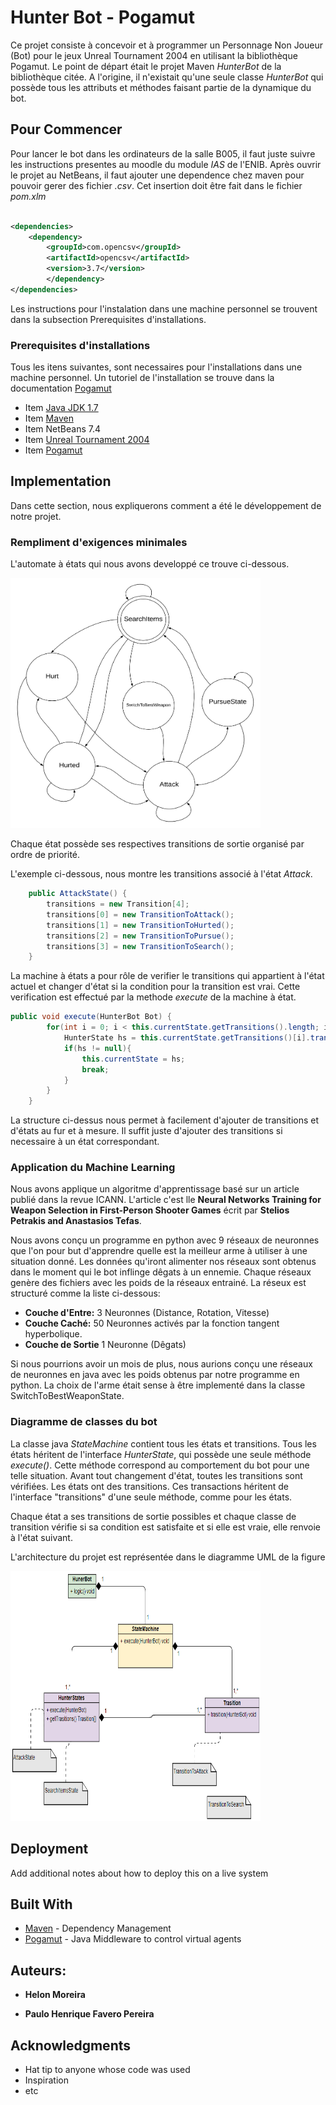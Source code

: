 # Hunter Bot - Pogamut

Ce projet consiste à concevoir et à programmer un Personnage Non Joueur (Bot) pour le jeux Unreal Tournament 2004 en utilisant la bibliothèque Pogamut.
Le point de départ était le projet Maven *HunterBot* de la bibliothèque citée.
A l'origine, il n'existait qu'une seule classe *HunterBot* qui possède tous les attributs et méthodes faisant partie de la dynamique du bot.


## Pour Commencer

Pour lancer le bot dans les ordinateurs de la salle B005, il faut juste suivre les instructions presentes au moodle du module *IAS* de l'ENIB. Après ouvrir le projet au NetBeans, il faut ajouter une dependence chez maven pour pouvoir gerer des fichier *.csv*. Cet insertion doit être fait dans le fichier *pom.xlm*

```xml

<dependencies>
    <dependency>
        <groupId>com.opencsv</groupId>
        <artifactId>opencsv</artifactId>
        <version>3.7</version>
        </dependency>
</dependencies>
```

Les instructions pour l'instalation dans une machine personnel se trouvent dans la subsection Prerequisites d'installations.

### Prerequisites d'installations

Tous les itens suivantes, sont necessaires pour l'installations dans une machine personnel. Un tutoriel de l'installation se trouve dans la documentation [Pogamut](http://pogamut.cuni.cz/main/tiki-view_blog_post.php?postId=47)

* Item [Java JDK 1.7](https://www.oracle.com/technetwork/java/javase/downloads/jdk8-downloads-2133151.html)
* Item [Maven](https://maven.apache.org/)
* Item NetBeans 7.4
* Item [Unreal Tournament 2004](https://store.steampowered.com/app/13230/Unreal_Tournament_2004_Editors_Choice_Edition/)
* Item [Pogamut](http://pogamut.cuni.cz/main/tiki-index.php) 

## Implementation

Dans cette section, nous expliquerons comment a été le développement de notre projet.

### Rempliment d'exigences minimales

L'automate à états qui nous avons developpé ce trouve ci-dessous.

<img src="https://github.com/PauloFavero/HunterBot-Pogamut/blob/master/Bot_States.png" width="400" height="400" />

Chaque état possède ses respectives transitions de sortie organisé par ordre de priorité.

L'exemple ci-dessous, nous montre les transitions associé à l'état *Attack*. 

```java
    public AttackState() {
        transitions = new Transition[4];
        transitions[0] = new TransitionToAttack();
        transitions[1] = new TransitionToHurted();
        transitions[2] = new TransitionToPursue();
        transitions[3] = new TransitionToSearch();
    }
```

La machine à états a pour rôle de verifier le transitions qui appartient à l'état actuel et changer d'état si la condition pour la transition est vrai. Cette verification est effectué par la methode *execute* de la machine à état.

```java
public void execute(HunterBot Bot) {
        for(int i = 0; i < this.currentState.getTransitions().length; i++){
            HunterState hs = this.currentState.getTransitions()[i].transition(Bot);
            if(hs != null){
                this.currentState = hs;
                break;
            }
        }
    }
 ```
 La structure ci-dessus nous permet à facilement d'ajouter de transitions et d'états au fur et à mesure. Il suffit juste d'ajouter des transitions si necessaire à un état correspondant.
 
 ### Application du Machine Learning
 
 Nous avons applique un algoritme d'apprentissage basé sur un article publié dans la revue ICANN. L'article c'est lle **Neural Networks Training for Weapon Selection in First-Person Shooter Games** écrit par **Stelios Petrakis and Anastasios Tefas**.
 
 Nous avons conçu un programme en python avec 9 réseaux de neuronnes que l'on pour but d'apprendre quelle est la meilleur arme à utiliser à une situation donné. Les données qu'iront alimenter nos réseaux sont obtenus dans le moment qui le bot inflinge dêgats à un ennemie. Chaque réseaux genère des fichiers avec les poids de la réseaux entrainé. 
 La réseux est structuré comme la liste ci-dessous:
 
 * **Couche d'Entre:** 3 Neuronnes (Distance, Rotation, Vitesse)
 * **Couche Caché:** 50 Neuronnes activés par la fonction tangent hyperbolique.
 * **Couche de Sortie** 1 Neuronne (Dêgats)

 Si nous pourrions avoir un mois de plus, nous aurions conçu une réseaux de neuronnes en java avec les poids obtenus par notre programme en python. La choix de l'arme était sense à être implementé dans la classe SwitchToBestWeaponState.

### Diagramme de classes du bot

La classe java *StateMachine* contient tous les états et transitions. Tous les états héritent de l'interface *HunterState*, qui possède une seule méthode *execute()*. Cette méthode correspond au comportement du bot pour une telle situation.
Avant tout changement d'état, toutes les transitions sont vérifiées. Les états ont des transitions. Ces transactions héritent de l'interface "transitions" d'une seule méthode, comme pour les états.

Chaque état a ses transitions de sortie possibles et chaque classe de transition vérifie si sa condition est satisfaite et si elle est vraie, elle renvoie à l'état suivant.

L'architecture du projet est représentée dans le diagramme UML de la figure

<img src="https://github.com/PauloFavero/HunterBot-Pogamut/blob/master/Bot_UML.png" width="400" height="400" />



## Deployment

Add additional notes about how to deploy this on a live system

## Built With

* [Maven](https://maven.apache.org/) - Dependency Management
* [Pogamut](http://pogamut.cuni.cz/main/tiki-index.php) - Java Middleware to control virtual agents

## Auteurs: 

* **Helon Moreira**

* **Paulo Henrique Favero Pereira**

## Acknowledgments

* Hat tip to anyone whose code was used
* Inspiration
* etc

